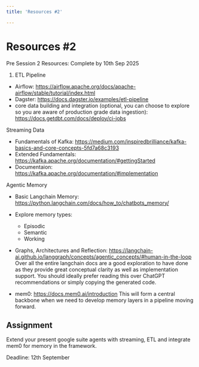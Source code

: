 ```yaml
---
title: 'Resources #2'

---
```


# Resources #2

Pre Session 2 Resources: Complete by 10th Sep 2025

1. ETL Pipeline
- Airflow: https://airflow.apache.org/docs/apache-airflow/stable/tutorial/index.html
- Dagster: https://docs.dagster.io/examples/etl-pipeline
- core data building and integration (optional, you can choose to explore so you are aware of production grade data ingestion): https://docs.getdbt.com/docs/deploy/ci-jobs

Streaming Data
- Fundamentals of Kafka: https://medium.com/inspiredbrilliance/kafka-basics-and-core-concepts-5fd7a68c3193
- Extended Fundamentals: https://kafka.apache.org/documentation/#gettingStarted
- Documentaion: https://kafka.apache.org/documentation/#implementation

Agentic Memory
- Basic Langchain Memory: https://python.langchain.com/docs/how_to/chatbots_memory/
- Explore memory types:
    - Episodic
    - Semantic
    - Working
- Graphs, Architectures and Reflection: https://langchain-ai.github.io/langgraph/concepts/agentic_concepts/#human-in-the-loop
Over all the entire langchain docs are a good exploration to have done as they provide great conceptual clarity as well as implementation support. You should ideally prefer reading this over ChatGPT recommendations or simply copying the generated code.

- mem0: https://docs.mem0.ai/introduction
This will form a central backbone when we need to develop memory layers in a pipeline moving forward.

## Assignment
Extend your present google suite agents with streaming, ETL and integrate mem0 for memory in the framework.

Deadline: 12th September